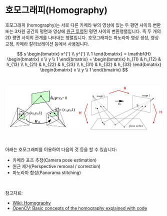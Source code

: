 # 호모그래피(Homography)

호모그래피 (homography)는 서로 다른 카메라 뷰의 영상에 있는 두 평면 사이의 변환 또는 3차원 공간의 평면과 영상에 [원근 투영](../ImageTracking/PerspectiveProjection.md)된 평면 사이의 변환행렬입니다. 즉 두 개의 2D 평면 사이의 관계를 나타내는 행렬입니다. 호모그래피는 파노라마 영상 생성, 영상 교정, 카메라 칼리브레이션 등에서 사용됩니다.

$$
  s
  \begin{bmatrix}
  x^{'} \\
  y^{'} \\
  1
  \end{bmatrix} = \mathbf{H}
  \begin{bmatrix}
  x \\
  y \\
  1
  \end{bmatrix} =
  \begin{bmatrix}
  h_{11} & h_{12} & h_{13} \\
  h_{21} & h_{22} & h_{23} \\
  h_{31} & h_{32} & h_{33}
  \end{bmatrix}
  \begin{bmatrix}
  x \\
  y \\
  1
  \end{bmatrix}
$$

<script src="https://cdnjs.cloudflare.com/ajax/libs/three.js/r121/three.min.js"></script>
<div id="container"></div>
<script>
  var scene = new THREE.Scene();
  var camera = new THREE.PerspectiveCamera(75, window.innerWidth/window.innerHeight, 0.1, 1000);
  var renderer = new THREE.WebGLRenderer();
  renderer.setSize(window.innerWidth, window.innerHeight);
  document.body.appendChild(renderer.domElement);

  var geometry = new THREE.BoxGeometry();
  var material = new THREE.MeshBasicMaterial({ color: 0x00ff00 });
  var cube = new THREE.Mesh(geometry, material);
  scene.add(cube);

  camera.position.z = 5;
  var animate = function () {
    requestAnimationFrame(animate);
    cube.rotation.x += 0.01;
    cube.rotation.y += 0.01;
    renderer.render(scene, camera);
  };
  animate();
</script>

<br>

![Homography sample](./HomographySample01.png)

<br>

아래는 호모그래피를 이용하여 다음의 것 등을 할 수 있습니다:
* 카메라 포즈 추정(Camera pose estimation)
* 원근 제거(Perspective removal / correction)
* 파노라마 합성(Panorama stitching)

<br>

참고자료:
* [Wiki: Homography](https://en.wikipedia.org/wiki/Homography)
* [OpenCV: Basic concepts of the homography explained with code](https://docs.opencv.org/4.x/d9/dab/tutorial_homography.html)